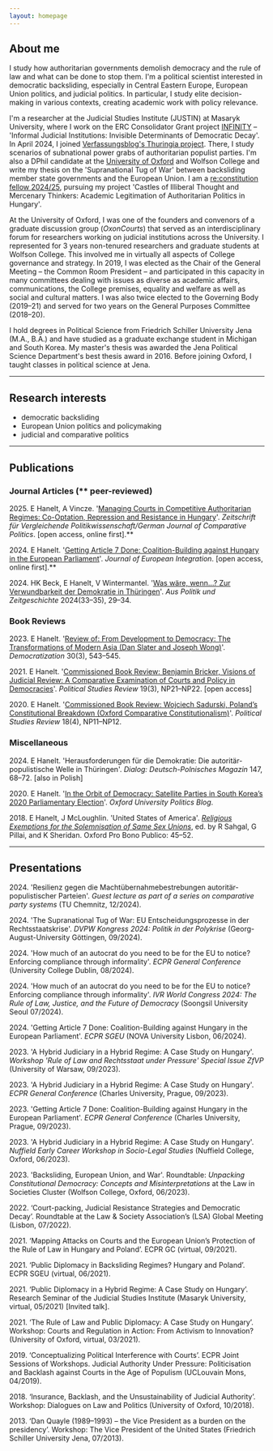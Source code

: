 ```yaml
---
layout: homepage
---
```


## About me

I study how authoritarian governments demolish democracy and the rule of law and what can be done to stop them. I'm a political scientist interested in democratic backsliding, especially in Central Eastern Europe, European Union politics, and judicial politics. In particular, I study elite decision-making in various contexts, creating academic work with policy relevance. 

I'm a researcher at the Judicial Studies Institute (JUSTIN) at Masaryk University, where I work on the ERC Consolidator Grant project [INFINITY](https://justin.law.muni.cz/en/projects/infinity-2021-2026) – 'Informal Judicial Institutions: Invisible Determinants of Democratic Decay'. In April 2024, I joined [Verfassungsblog's Thuringia project](https://verfassungsblog.de/thuringen-projekt/). There, I study scenarios of subnational power grabs of authoritarian populist parties. I'm also a DPhil candidate at the [University of Oxford](https://www.law.ox.ac.uk/people/etienne-hanelt) and Wolfson College and write my thesis on the 'Supranational Tug of War' between backsliding member state governments and the European Union. I am a [re:constitution fellow 2024/25](https://www.reconstitution.eu/en/fellows/detail/20242025/etienne-hanelt), pursuing my project 'Castles of Illiberal Thought and Mercenary Thinkers: Academic Legitimation of Authoritarian Politics in Hungary'.

At the University of Oxford, I was one of the founders and convenors of a graduate discussion group  (_OxonCourts_) that served as an interdisciplinary forum for researchers working on judicial institutions across the University. I represented for 3 years non-tenured researchers and graduate students at Wolfson College. This involved me in virtually all aspects of College governance and strategy. In 2019, I was elected as the Chair of the General Meeting – the Common Room President – and participated in this capacity in many committees dealing with issues as diverse as academic affairs, communications, the College premises, equality and welfare as well as social and cultural matters. I was also twice elected to the Governing Body (2019–21) and served for two years on the General Purposes Committee (2018–20).

I hold degrees in Political Science from Friedrich Schiller University Jena (M.A., B.A.) and have studied as a graduate exchange student in Michigan and South Korea. My master's thesis was awarded the Jena Political Science Department's best thesis award in 2016. Before joining Oxford, I taught classes in political science at Jena. 

---

## Research interests

- democratic backsliding 
- European Union politics and policymaking
- judicial and comparative politics


---

<!-- 
## Working papers
2023 E Hanelt, A Vincze. '[A Hybrid Judiciary in a Hybrid Regime: A Case Study on Hungary](https://justin.law.muni.cz/media/3565890/hanelt-vincze_a-hybrid-judiciary-in-a-hybrid-regime-2023.pdf)'. _JUSTIN Working Papers_ 2023/07.

---
-->

## Publications

### Journal Articles (** peer-reviewed)

2025\. E Hanelt, A Vincze. '[Managing Courts in Competitive Authoritarian Regimes: Co-Optation, Repression and Resistance in Hungary](https://doi.org/10.1007/s12286-024-00621-y)'. _Zeitschrift für Vergleichende Politikwissenschaft/German Journal of Comparative Politics_. [open access, online first].**

2024\. E Hanelt. '[Getting Article 7 Done: Coalition-Building against Hungary in the European Parliament](https://doi.org/10.1080/07036337.2024.2441977)'. _Journal of European Integration_. [open access, online first].**

2024\. HK Beck, E Hanelt, V Wintermantel. '[Was wäre, wenn…? Zur Verwundbarkeit der Demokratie in Thüringen](https://www.bpb.de/shop/zeitschriften/apuz/fokus-ostdeutschland-2024/551117/was-waere-wenn/)'. _Aus Politik und Zeitgeschichte_ 2024(33–35), 29–34.


### Book Reviews

2023\. E Hanelt. '[Review of: From Development to Democracy: The Transformations of Modern Asia (Dan Slater and Joseph Wong)](https://doi.org/10.1080/13510347.2023.2168262)'. _Democratization_ 30(3), 543–545.

2021\. E Hanelt. '[Commissioned Book Review: Benjamin Bricker, Visions of Judicial Review: A Comparative Examination of Courts and Policy in Democracies](https://doi.org/10.1177/1478929920971971)'. _Political Studies Review_ 19(3), NP21–NP22. [open access]

2020\. E Hanelt. '[Commissioned Book Review: Wojciech Sadurski, Poland’s Constitutional Breakdown (Oxford Comparative Constitutionalism)](https://doi.org/10.1177/1478929920931440)'. _Political Studies Review_ 18(4), NP11–NP12.


### Miscellaneous

2024\. E Hanelt. 'Herausforderungen für die Demokratie: Die autoritär-populistische Welle in Thüringen'. _Dialog: Deutsch-Polnisches Magazin_ 147, 68–72. [also in Polish]

2020\. E Hanelt. '[In the Orbit of Democracy: Satellite Parties in South Korea’s 2020 Parliamentary Election](https://blog.politics.ox.ac.uk/in-the-orbit-of-democracy-satellite-parties-in-south-koreas-2020-parliamentary-election/)'. _Oxford University Politics Blog_.

2018\. E Hanelt, J McLoughlin. 'United States of America'. [_Religious Exemptions for the Solemnisation of Same Sex Unions_](https://www.law.ox.ac.uk/sites/files/oxlaw/5._religious_exemptions_for_the_soleminsation_of_same_sex_unions_.pdf), ed. by R Sahgal, G Pillai, and K Sheridan. Oxford Pro Bono Publico: 45–52.


---

## Presentations
2024\. 'Resilienz gegen die Machtübernahmebestrebungen autoritär-populistischer Parteien'. _Guest lecture as part of a series on comparative party systems_ (TU Chemnitz, 12/2024).

2024\. 'The Supranational Tug of War: EU Entscheidungsprozesse in der Rechtsstaatskrise'. _DVPW Kongress 2024: Politik in der Polykrise_ (Georg-August-University Göttingen, 09/2024). 

2024\. 'How much of an autocrat do you need to be for the EU to notice? Enforcing compliance through informality'. _ECPR General Conference_ (University College Dublin, 08/2024).  

2024\. 'How much of an autocrat do you need to be for the EU to notice? Enforcing compliance through informality'. _IVR World Congress 2024: The Rule of Law, Justice, and the Future of Democracy_ (Soongsil University Seoul 07/2024).

2024\. 'Getting Article 7 Done: Coalition-Building against Hungary in the European Parliament'. _ECPR SGEU_ (NOVA University Lisbon, 06/2024). 

2023\. 'A Hybrid Judiciary in a Hybrid Regime: A Case Study on Hungary'. _Workshop 'Rule of Law and Rechtsstaat under Pressure' Special Issue ZfVP_ (University of Warsaw, 09/2023).

2023\. 'A Hybrid Judiciary in a Hybrid Regime: A Case Study on Hungary'. _ECPR General Conference_ (Charles University, Prague, 09/2023).

2023\. 'Getting Article 7 Done: Coalition-Building against Hungary in the European Parliament'. _ECPR General Conference_ (Charles University, Prague, 09/2023).

2023\. 'A Hybrid Judiciary in a Hybrid Regime: A Case Study on Hungary'. _Nuffield Early Career Workshop in Socio-Legal Studies_ (Nuffield College, Oxford, 06/2023).

2023\. 'Backsliding, European Union, and War'. Roundtable: _Unpacking Constitutional Democracy: Concepts and Misinterpretations_ at the Law in Societies Cluster (Wolfson College, Oxford, 06/2023).

2022\. ‘Court-packing, Judicial Resistance Strategies and Democratic Decay’. Roundtable at the Law & Society Association’s (LSA) Global Meeting (Lisbon, 07/2022).

2021\. ‘Mapping Attacks on Courts and the European Union’s Protection of the Rule of Law in Hungary and Poland’. ECPR GC (virtual, 09/2021).

2021\. ‘Public Diplomacy in Backsliding Regimes? Hungary and Poland’. ECPR SGEU (virtual, 06/2021).

2021\. ‘Public Diplomacy in a Hybrid Regime: A Case Study on Hungary’. Research Seminar of the Judicial Studies Institute (Masaryk University, virtual, 05/2021) [Invited talk].

2021\. ‘The Rule of Law and Public Diplomacy: A Case Study on Hungary’. Workshop: Courts and Regulation in Action: From Activism to Innovation? (University of Oxford, virtual, 03/2021).

2019\. ‘Conceptualizing Political Interference with Courts’. ECPR Joint Sessions of Workshops. Judicial Authority Under Pressure: Politicisation and Backlash against Courts in the Age of Populism (UCLouvain Mons, 04/2019).

2018\. ‘Insurance, Backlash, and the Unsustainability of Judicial Authority’. Workshop: Dialogues on Law and Politics (University of Oxford, 10/2018).

2013\. ‘Dan Quayle (1989–1993) – the Vice President as a burden on the presidency’. Workshop: The Vice President of the United States (Friedrich Schiller University Jena, 07/2013).



<!-- 
{% include_relative _includes/publications.md %}

{% include_relative _includes/services.md %}
-->
